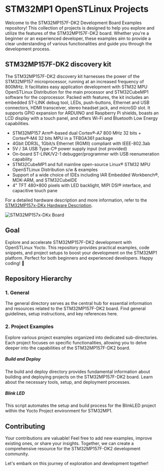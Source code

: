 # STM32MP1 OpenSTLinux Projects

Welcome to the STM32MP157F-DK2 Development Board Examples repository! This collection of projects is designed to help you explore and utilize the features of the STM32MP157F-DK2 board. Whether you're a beginner or an experienced developer, these examples aim to provide a clear understanding of various functionalities and guide you through the development process.

## STM32MP157F-DK2 discovery kit
The STM32MP157F-DK2 discovery kit harnesses the power of the STM32MP157 microprocessor, running at an increased frequency of 800MHz. It facilitates easy application development with STM32 MPU OpenSTLinux Distribution for the main processor and STM32CubeMP1 software for the coprocessor. Packed with features, the kit includes an embedded ST-LINK debug tool, LEDs, push-buttons, Ethernet and USB connectors, HDMI transceiver, stereo headset jack, and microSD slot. It supports GPIO expansion for ARDUINO and Raspberry Pi shields, boasts an LCD display with a touch panel, and offers Wi-Fi and Bluetooth Low Energy capabilities.

* STM32MP157 Arm®-based dual Cortex®‑A7 800 MHz 32 bits + Cortex®‑M4 32 bits MPU in a TFBGA361 package
* 4Gbit DDR3L, 1Gbit/s Ethernet (RGMII) compliant with IEEE-802.3ab
* 5V / 3A USB Type-C® power supply input (not provided)
* On-board ST-LINK/V2-1 debugger/programmer with USB reenumeration capability
* STM32CubeMP1 and full mainline open-source Linux® STM32 MPU OpenSTLinux Distribution s/w & examples
* Support of a wide choice of IDEs including IAR Embedded Workbench®, MDK-ARM, and STM32CubeIDE
* 4" TFT 480×800 pixels with LED backlight, MIPI DSI® interface, and capacitive touch pane



For a detailed hardware description and more information, refer to the [STM32MP157x-DKx Hardware Description](https://wiki.stmicroelectronics.cn/stm32mpu/wiki/STM32MP157x-DKx_-_hardware_description).


![STM32MP157x-DKx Board](assets/images/stm32mp157f_dk2.jpg)

## Goal
Explore and accelerate STM32MP157F-DK2 development with OpenSTLinux Yocto. This repository provides practical examples, code snippets, and project setups to boost your development on the STM32MP1 platform. Perfect for both beginners and experienced developers. Happy coding! 🚀  


## Repository Hierarchy
### 1. General

The general directory serves as the central hub for essential information and resources related to the STM32MP157F-DK2 board. Find general guidelines, setup instructions, and key references here.

### 2. Project Examples

Explore various project examples organized into dedicated sub-directories. Each project focuses on specific functionalities, allowing you to delve deeper into the capabilities of the STM32MP157F-DK2 board.

##### Build and Deploy

The build and deploy directory provides fundamental information about building and deploying projects on the STM32MP157F-DK2 board. Learn about the necessary tools, setup, and deployment processes.
 
##### Blink LED
This script automates the setup and build process for the BlinkLED project within the Yocto Project environment for STM32MP1.

## Contributing

Your contributions are valuable! Feel free to add new examples, improve existing ones, or share your insights. Together, we can create a comprehensive resource for the STM32MP157F-DK2 development community.

Let's embark on this journey of exploration and development together!